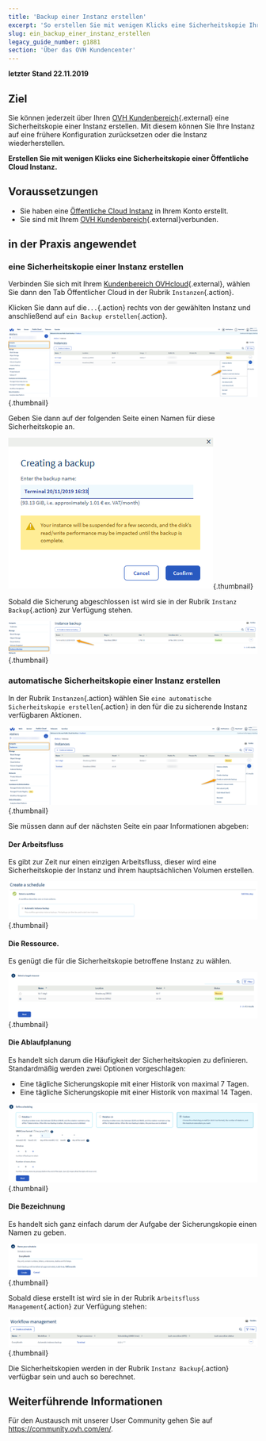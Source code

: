 ```yaml
---
title: 'Backup einer Instanz erstellen'
excerpt: 'So erstellen Sie mit wenigen Klicks eine Sicherheitskopie Ihrer Instanz'
slug: ein_backup_einer_instanz_erstellen
legacy_guide_number: g1881
section: 'Über das OVH Kundencenter'
---
```


**letzter Stand 22.11.2019**

## Ziel

Sie können jederzeit über Ihren [OVH Kundenbereich](https://www.ovh.com/auth/?action=gotomanager){.external} eine Sicherheitskopie einer Instanz erstellen. Mit diesem können Sie Ihre Instanz auf eine frühere Konfiguration zurücksetzen oder die Instanz wiederherstellen.

**Erstellen Sie mit wenigen Klicks eine Sicherheitskopie einer Öffentliche Cloud Instanz.**

## Voraussetzungen

- Sie haben eine [Öffentliche Cloud Instanz](https://docs.ovh.com/de/public-cloud/erstellung_einer_instanz_im_ovh_kundencenter/) in Ihrem Konto erstellt.
- Sie sind mit Ihrem [OVH Kundenbereich](https://www.ovh.com/auth/?action=gotomanager){.external}verbunden.

## in der Praxis angewendet

### eine Sicherheitskopie einer Instanz erstellen

Verbinden Sie sich mit Ihrem [Kundenbereich OVHcloud](https://www.ovh.com/auth/?action=gotomanager){.external}, wählen Sie dann den Tab Öffentlicher Cloud in der Rubrik `Instanzen`{.action}.

Klicken Sie dann auf die`...`{.action} rechts von der gewählten Instanz und anschließend auf  `ein Backup erstellen`{.action}.

![public-cloud-instance-backup](images/createbackup1.png){.thumbnail}

Geben Sie dann auf der folgenden Seite einen Namen für diese Sicherheitskopie an.

![public-cloud-instance-backup](images/createbackup2.png){.thumbnail}

Sobald die Sicherung abgeschlossen ist wird sie in der Rubrik `Instanz Backup`{.action} zur Verfügung stehen.

![public-cloud-instance-backup](images/createbackup3.png){.thumbnail}

### automatische Sicherheitskopie einer Instanz erstellen

In der Rubrik `Instanzen`{.action} wählen Sie `eine automatische Sicherheitskopie erstellen`{.action} in den für die zu sicherende Instanz verfügbaren Aktionen.

![public-cloud-instance-backup](images/createbackup4.png){.thumbnail}

Sie müssen dann auf der nächsten Seite ein paar Informationen abgeben:

#### **Der Arbeitsfluss** 

Es gibt zur Zeit nur einen einzigen Arbeitsfluss, dieser wird eine Sicherheitskopie der Instanz und ihrem hauptsächlichen Volumen erstellen.

![public-cloud-instance-backup](images/createbackup5.png){.thumbnail}

#### **Die Ressource**. 

Es genügt die für die Sicherheitskopie betroffene Instanz zu wählen.

![public-cloud-instance-backup](images/createbackup6.png){.thumbnail}

#### **Die Ablaufplanung** 

Es handelt sich darum die Häufigkeit der Sicherheitskopien zu definieren. Standardmäßig werden zwei Optionen vorgeschlagen:

* Eine tägliche Sicherungskopie mit einer Historik von maximal 7 Tagen.
* Eine tägliche Sicherungskopie mit einer Historik von maximal 14 Tagen.

![public-cloud-instance-backup](images/createbackup7.png){.thumbnail}

    
#### **Die Bezeichnung** 

Es handelt sich ganz einfach darum der Aufgabe der Sicherungskopie einen Namen zu geben.
 
![public-cloud-instance-backup](images/createbackup8.png){.thumbnail}

Sobald diese erstellt ist wird sie in der Rubrik  `Arbeitsfluss Management`{.action} zur Verfügung stehen:

![public-cloud-instance-backup](images/createbackup9.png){.thumbnail}

Die Sicherheitskopien werden in der Rubrik  `Instanz Backup`{.action} verfügbar sein und auch so berechnet.


## Weiterführende Informationen

Für den Austausch mit unserer User Community gehen Sie auf <https://community.ovh.com/en/>.